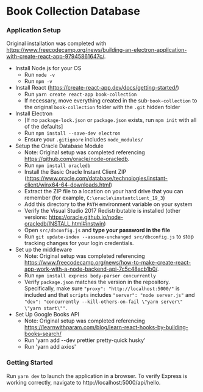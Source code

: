 # Book Collection Database

### Application Setup
Original installation was completed with https://www.freecodecamp.org/news/building-an-electron-application-with-create-react-app-97945861647c/. 
* Install Node.js for your OS
	* Run `node -v`
	* Run `npm -v`
* Install React (https://create-react-app.dev/docs/getting-started/)
	* Run `yarn create react-app book-collection`
	* If necessary, move everything created in the sub-`book-collection` to the original `book-collection` folder with the `.git` hidden folder
* Install Electron 
	* [If no `package-lock.json` or `package.json` exists, run `npm init` with all of the defaults]
	* Run `npm install --save-dev electron`
	* Ensure your `.gitignore` includes `node_modules/`
* Setup the Oracle Database Module 
	* Note: Original setup was completed referencing https://github.com/oracle/node-oracledb.
	* Run `npm install oracledb`
	* Install the Basic Oracle Instant Client ZIP (https://www.oracle.com/database/technologies/instant-client/winx64-64-downloads.html)
	* Extract the ZIP file to a location on your hard drive that you can remember (for example, `C:\oracle\instantclient_19_3`)
	* Add this directory to the `PATH` environment variable on your system
	* Verify the Visual Studio 2017 Redistributable is installed (other versions: https://oracle.github.io/node-oracledb/INSTALL.html#instwin)
	* Open `src/dbconfig.js` and **type your password in the file**
	* Run `git update-index --assume-unchanged src/dbconfig.js` to stop tracking changes for your login credentials.
* Set up the middleware
	* Note: Original setup was completed referencing https://www.freecodecamp.org/news/how-to-make-create-react-app-work-with-a-node-backend-api-7c5c48acb1b0/. 
	* Run `npm install express body-parser concurrently`
	* Verify `package.json` matches the version in the repository. Specifically, make sure `"proxy": "http://localhost:5000/"` is included and that `scripts` includes `"server": "node server.js"` and `"dev": "concurrently --kill-others-on-fail \"yarn server\" \"yarn start\""`.
* Set Up Google Books API
	* Note: Original setup was completed referencing https://learnwithparam.com/blog/learn-react-hooks-by-building-books-search/
	* Run 'yarn add --dev prettier pretty-quick husky'
	* Run 'yarn add axios'
	
### Getting Started
Run `yarn dev` to launch the application in a browser. To verify Express is working correctly, navigate to http://localhost:5000/api/hello.